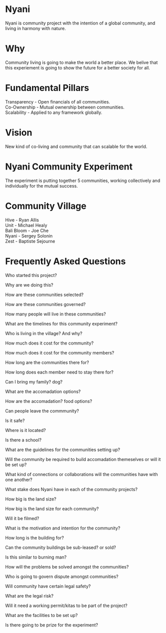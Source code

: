 # Nyani
Nyani is community project with the intention of a global community, and living in harmony with nature. 

# Why
Community living is going to make the world a better place. We belive that this experiement is going to show the future for a better society for all. 

# Fundamental Pillars
Transparency - Open financials of all communities.   
Co-Ownership - Mutual ownership between communities.  
Scalability - Applied to any framework globally.  
   
# Vision
New kind of co-living and community that can scalable for the world.    
   
# Nyani Community Experiment
The experiment is putting together 5 communities, working collectively and individually for the mutual success. 
   
# Community Village
Hive - Ryan Allis  
Unit - Michael Healy     
Bali Bloom -  Joe Che  
Nyani - Sergey Solonin  
Zest - Baptiste Sejourne  

# Frequently Asked Questions
Who started this project?  


Why are we doing this?  


How are these communities selected?  


How are these communities governed?  


How many people will live in these communities?  


What are the timelines for this community experiment?  


Who is living in the village? And why?


How much does it cost for the community?


How much does it cost for the community members?



How long are the communities there for?


How long does each member need to stay there for?


Can I bring my family? dog?


What are the accomadation options?


How are the accomadation? food options?


Can people leave the commmunity? 


Is it safe?


Where is it located?


Is there a school?


What are the guidelines for the communities setting up?


Will the community be required to build accomadation themeselves or will it be set up?


What kind of connections or collaborations will the communities have with one another?


What stake does Nyani have in each of the community projects?


How big is the land size?


How big is the land size for each community?


Will it be filmed?


What is the motivation and intention for the community?


How long is the building for?


Can the community buildings be sub-leased? or sold?


Is this similar to burning man?


How will the problems be solved amongst the communities?


Who is going to govern dispute amongst communities?



Will community have certain legal safety?



What are the legal risk?



Will it need a working permit/kitas to be part of the project?



What are the facilities to be set up?


Is there going to be prize for the experiment?
